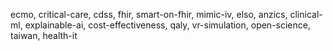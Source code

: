 ecmo, critical-care, cdss, fhir, smart-on-fhir, mimic-iv, elso, anzics, clinical-ml, explainable-ai, cost-effectiveness, qaly, vr-simulation, open-science, taiwan, health-it
